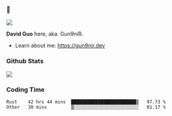 ### 👋

![](https://komarev.com/ghpvc/?username=Gun9niR&label=Total+Views)

**David Guo** here, aka. Gun9niR.

- Learn about me: https://gun9nir.dev

### Github Stats

<img src="https://github-readme-stats.vercel.app/api?username=Gun9niR&count_private=true&show_icons=true&theme=vue-dark&hide_title=true">

### Coding Time

<!--START_SECTION:waka-->

```text
Rust    42 hrs 44 mins  ████████████████████████▒   97.73 %
Other   30 mins         ▒░░░░░░░░░░░░░░░░░░░░░░░░   01.17 %
```

<!--END_SECTION:waka-->
